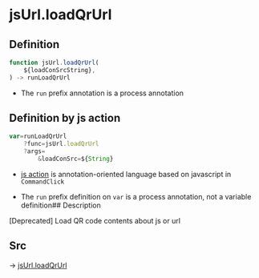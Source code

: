 # jsUrl.loadQrUrl

## Definition

```js.js
function jsUrl.loadQrUrl(
	${loadConSrcString},
) -> runLoadQrUrl
```

- The `run` prefix annotation is a process annotation
## Definition by js action

```js.js
var=runLoadQrUrl
	?func=jsUrl.loadQrUrl
	?args=
		&loadConSrc=${String}
```

- [js action](#) is annotation-oriented language based on javascript in `CommandClick`

- The `run` prefix definition on `var` is a process annotation, not a variable definition## Description

[Deprecated] Load QR code contents about js or url


## Src

-> [jsUrl.loadQrUrl](https://github.com/puutaro/CommandClick/blob/master/app/src/main/java/com/puutaro/commandclick/fragment_lib/terminal_fragment/js_interface/JsUrl.kt#L100)


